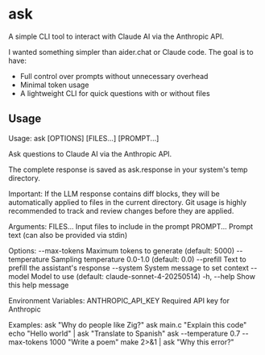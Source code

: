 # ask

A simple CLI tool to interact with Claude AI via the Anthropic API.

I wanted something simpler than aider.chat or Claude code. The goal is to have:
- Full control over prompts without unnecessary overhead
- Minimal token usage
- A lightweight CLI for quick questions with or without files

## Usage

Usage: ask [OPTIONS] [FILES...] [PROMPT...]

Ask questions to Claude AI via the Anthropic API.

The complete response is saved as ask.response in your system's temp directory.

Important: If the LLM response contains diff blocks, they will be automatically applied to files in the current directory. Git usage is highly recommended to track and review changes before they are applied.

Arguments:
  FILES...     Input files to include in the prompt
  PROMPT...    Prompt text (can also be provided via stdin)

Options:
  --max-tokens <number>    Maximum tokens to generate (default: 5000)
  --temperature <float>    Sampling temperature 0.0-1.0 (default: 0.0)
  --prefill <text>         Text to prefill the assistant's response
  --system <text>          System message to set context
  --model <name>           Model to use (default: claude-sonnet-4-20250514)
  -h, --help               Show this help message

Environment Variables:
  ANTHROPIC_API_KEY        Required API key for Anthropic

Examples:
  ask "Why do people like Zig?"
  ask main.c "Explain this code"
  echo "Hello world" | ask "Translate to Spanish"
  ask --temperature 0.7 --max-tokens 1000 "Write a poem"
  make 2>&1 | ask "Why this error?"

